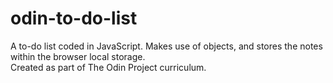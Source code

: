 # odin-to-do-list
A to-do list coded in JavaScript. Makes use of objects, and stores the notes within the browser local storage. <br />
Created as part of The Odin Project curriculum.
